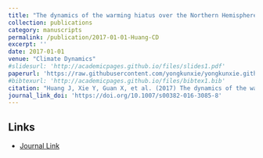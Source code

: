 ```yaml
---
title: "The dynamics of the warming hiatus over the Northern Hemisphere"
collection: publications
category: manuscripts
permalink: /publication/2017-01-01-Huang-CD
excerpt: ''
date: 2017-01-01
venue: "Climate Dynamics"
#slidesurl: 'http://academicpages.github.io/files/slides1.pdf'
paperurl: 'https://raw.githubusercontent.com/yongkunxie/yongkunxie.github.io/main/files/2017-01-01-Huang-CD.pdf'
#bibtexurl: 'http://academicpages.github.io/files/bibtex1.bib'
citation: "Huang J, Xie Y, Guan X, et al. (2017) The dynamics of the warming hiatus over the Northern Hemisphere. Climate Dynamics, 48, 429–446."
journal_link_doi: 'https://doi.org/10.1007/s00382-016-3085-8'
---
```

<!-- 在页面内容中添加链接显示 -->
<h2>Links</h2>
<ul>
    <li><a href="{{ page.journal_link_doi }}">Journal Link</a></li>
</ul>
